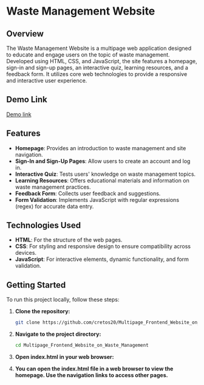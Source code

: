 # Waste Management Website

## Overview

The Waste Management Website is a multipage web application designed to educate and engage users on the topic of waste management. Developed using HTML, CSS, and JavaScript, the site features a homepage, sign-in and sign-up pages, an interactive quiz, learning resources, and a feedback form. It utilizes core web technologies to provide a responsive and interactive user experience.

## Demo Link
<a href="https://drive.google.com/file/d/1UPrhY4TG6OxiF0gkY_Jv0WzcIbckYbIm/view?usp=sharing">Demo link</a>
## Features

- **Homepage**: Provides an introduction to waste management and site navigation.
- **Sign-In and Sign-Up Pages**: Allow users to create an account and log in.
- **Interactive Quiz**: Tests users' knowledge on waste management topics.
- **Learning Resources**: Offers educational materials and information on waste management practices.
- **Feedback Form**: Collects user feedback and suggestions.
- **Form Validation**: Implements JavaScript with regular expressions (regex) for accurate data entry.

## Technologies Used

- **HTML**: For the structure of the web pages.
- **CSS**: For styling and responsive design to ensure compatibility across devices.
- **JavaScript**: For interactive elements, dynamic functionality, and form validation.

## Getting Started

To run this project locally, follow these steps:

1. **Clone the repository:**

   ```bash
   git clone https://github.com/cretos20/Multipage_Frontend_Website_on_Waste_Management.git
2. **Navigate to the project directory:**
    ```bash
    cd Multipage_Frontend_Website_on_Waste_Management
3. **Open index.html in your web browser:**

4. **You can open the index.html file in a web browser to view the homepage. Use the navigation links to access other pages.**
